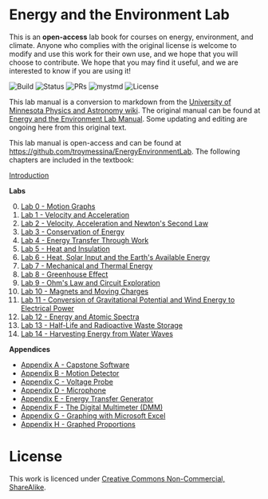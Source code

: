# Energy and the Environment Lab
This is an **open-access** lab book for courses on energy, environment, and climate. Anyone who complies with the original license is welcome to modify and use this work for their own use, and we hope that you will choose to contribute.  We hope that you may find it useful, and we are interested to know if you are using it!

![Build](https://img.shields.io/github/actions/workflow/status/troymessina/HumanAmbitions/deploy.yml?branch=main)
![Status](https://img.shields.io/badge/Status-Active-brightgreen)
![PRs](https://img.shields.io/badge/PRs-Welcome-brightgreen)
![mystmd](https://img.shields.io/badge/Built%20with-mystmd-8A2BE2)
![License](https://badgen.net/badge/license/CC-BY-NC-SA-4.0/green)

This lab manual is a conversion to markdown from the [University of Minnesota Physics and Astronomy wiki](https://zzz.physics.umn.edu/home). The original manual can be found at [Energy and the Environment Lab Manual]([https://escholarship.org/uc/item/9js5291m#article_main](https://zzz.physics.umn.edu/_media/physlab/1001_labmanual.pdf)). Some updating and editing are ongoing here from this original text.

This lab manual is open-access and can be found at https://github.com/troymessina/EnergyEnvironmentLab. The following chapters are included in the textbook:

[Introduction](https://troymessina.github.io/EnergyEnvironmentLab/)

**Labs**

0. [Lab 0 - Motion Graphs](https://troymessina.github.io/EnergyEnvironmentLab/motion-graphs)
1. [Lab 1 - Velocity and Acceleration](https://troymessina.github.io/EnergyEnvironmentLab/velocity-acceleration)
2. [Lab 2 - Velocity, Acceleration and Newton's Second Law](https://troymessina.github.io/EnergyEnvironmentLab/newtons2nd)
3. [Lab 3 - Conservation of Energy](https://troymessina.github.io/EnergyEnvironmentLab/econservation)
4. [Lab 4 - Energy Transfer Through Work](https://troymessina.github.io/EnergyEnvironmentLab/work)
5. [Lab 5 - Heat and Insulation ](https://troymessina.github.io/EnergyEnvironmentLab/heat)
6. [Lab 6 - Heat, Solar Input and the Earth's Available Energy](https://troymessina.github.io/EnergyEnvironmentLab/solar)
7. [Lab 7 - Mechanical and Thermal Energy](https://troymessina.github.io/EnergyEnvironmentLab/mech-thermal-energy)
8. [Lab 8 - Greenhouse Effect](https://troymessina.github.io/EnergyEnvironmentLab/greenhouse)
9. [Lab 9 - Ohm's Law and Circuit Exploration](https://troymessina.github.io/EnergyEnvironmentLab/ohms)
10. [Lab 10 - Magnets and Moving Charges](https://troymessina.github.io/EnergyEnvironmentLab/magnets)
11. [Lab 11 - Conversion of Gravitational Potential and Wind Energy to Electrical Power](https://troymessina.github.io/EnergyEnvironmentLab/gravity-conversion)
12. [Lab 12 - Energy and Atomic Spectra](https://troymessina.github.io/EnergyEnvironmentLab/atomic-spectra)
13. [Lab 13 - Half-Life and Radioactive Waste Storage](https://troymessina.github.io/EnergyEnvironmentLab/radioactivity)
14. [Lab 14 - Harvesting Energy from Water Waves](https://troymessina.github.io/EnergyEnvironmentLab/waves)

**Appendices**

* [Appendix A - Capstone Software](https://troymessina.github.io/EnergyEnvironmentLab/a-capstone)
* [Appendix B - Motion Detector](https://troymessina.github.io/EnergyEnvironmentLab/b-motion-detector)
* [Appendix C - Voltage Probe](https://troymessina.github.io/EnergyEnvironmentLab/d-voltage-probe)
* [Appendix D - Microphone](https://troymessina.github.io/EnergyEnvironmentLab/e-microphone)
* [Appendix E - Energy Transfer Generator](https://troymessina.github.io/EnergyEnvironmentLab/f-energy-transfer-generator)
* [Appendix F - The Digital Multimeter (DMM)](https://troymessina.github.io/EnergyEnvironmentLab/g-dmm)
* [Appendix G - Graphing with Microsoft Excel](https://troymessina.github.io/EnergyEnvironmentLab/h-excel)
* [Appendix H - Graphed Proportions](https://troymessina.github.io/EnergyEnvironmentLab/i-models)

# License
This work is licenced under [Creative Commons Non-Commercial, ShareAlike](https://creativecommons.org/licenses/by-nc-sa/4.0/).
[](https://mirrors.creativecommons.org/presskit/buttons/88x31/svg/by-nc-sa.svg)
